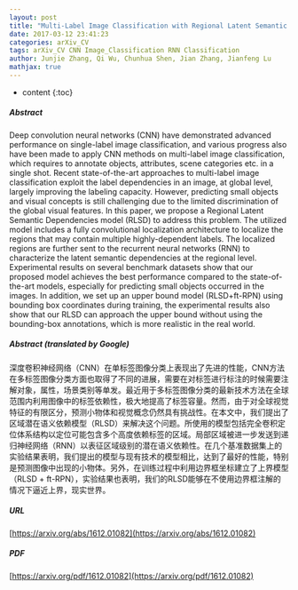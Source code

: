 ```yaml
---
layout: post
title: "Multi-Label Image Classification with Regional Latent Semantic Dependencies"
date: 2017-03-12 23:41:23
categories: arXiv_CV
tags: arXiv_CV CNN Image_Classification RNN Classification
author: Junjie Zhang, Qi Wu, Chunhua Shen, Jian Zhang, Jianfeng Lu
mathjax: true
---
```


* content
{:toc}

##### Abstract
Deep convolution neural networks (CNN) have demonstrated advanced performance on single-label image classification, and various progress also have been made to apply CNN methods on multi-label image classification, which requires to annotate objects, attributes, scene categories etc. in a single shot. Recent state-of-the-art approaches to multi-label image classification exploit the label dependencies in an image, at global level, largely improving the labeling capacity. However, predicting small objects and visual concepts is still challenging due to the limited discrimination of the global visual features. In this paper, we propose a Regional Latent Semantic Dependencies model (RLSD) to address this problem. The utilized model includes a fully convolutional localization architecture to localize the regions that may contain multiple highly-dependent labels. The localized regions are further sent to the recurrent neural networks (RNN) to characterize the latent semantic dependencies at the regional level. Experimental results on several benchmark datasets show that our proposed model achieves the best performance compared to the state-of-the-art models, especially for predicting small objects occurred in the images. In addition, we set up an upper bound model (RLSD+ft-RPN) using bounding box coordinates during training, the experimental results also show that our RLSD can approach the upper bound without using the bounding-box annotations, which is more realistic in the real world.

##### Abstract (translated by Google)
深度卷积神经网络（CNN）在单标签图像分类上表现出了先进的性能，CNN方法在多标签图像分类方面也取得了不同的进展，需要在对标签进行标注的时候需要注解对象，属性，场景类别等单发。最近用于多标签图像分类的最新技术方法在全球范围内利用图像中的标签依赖性，极大地提高了标签容量。然而，由于对全球视觉特征的有限区分，预测小物体和视觉概念仍然具​​有挑战性。在本文中，我们提出了区域潜在语义依赖模型（RLSD）来解决这个问题。所使用的模型包括完全卷积定位体系结构以定位可能包含多个高度依赖标签的区域。局部区域被进一步发送到递归神经网络（RNN）以表征区域级别的潜在语义依赖性。在几个基准数据集上的实验结果表明，我们提出的模型与现有技术的模型相比，达到了最好的性能，特别是预测图像中出现的小物体。另外，在训练过程中利用边界框坐标建立了上界模型（RLSD + ft-RPN），实验结果也表明，我们的RLSD能够在不使用边界框注解的情况下逼近上界，现实世界。

##### URL
[https://arxiv.org/abs/1612.01082](https://arxiv.org/abs/1612.01082)

##### PDF
[https://arxiv.org/pdf/1612.01082](https://arxiv.org/pdf/1612.01082)

